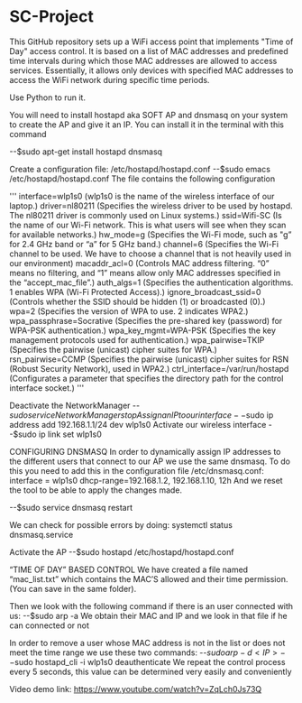 # SC-Project

This GitHub repository sets up a WiFi access point that implements "Time of Day" access control. It is based on a list of MAC addresses and predefined time intervals during which those MAC addresses are allowed to access services. Essentially, it allows only devices with specified MAC addresses to access the WiFi network during specific time periods.

Use Python to run it.

You will need to install hostapd aka SOFT AP and dnsmasq on your system to create the AP and give it an IP. You can install it in the terminal with this command

--$sudo apt-get install hostapd dnsmasq

Create a configuration file: /etc/hostapd/hostapd.conf
--$sudo emacs /etc/hostapd/hostapd.conf
The file contains the following configuration 

'''
interface=wlp1s0 (wlp1s0 is the name of the wireless interface of our laptop.)
driver=nl80211 (Specifies the wireless driver to be used by hostapd. The nl80211 driver is commonly used on Linux systems.)
ssid=Wifi-SC (Is the name of our Wi-Fi network. This is what users will see when they scan for available networks.)
hw_mode=g (Specifies the Wi-Fi mode, such as "g” for 2.4 GHz band or “a” for 5 GHz band.)
channel=6 (Specifies the Wi-Fi channel to be used. We have to choose a channel that is not heavily used in our environment)
macaddr_acl=0 (Controls MAC address filtering. “0” means no filtering, and “1” means allow only MAC addresses specified in the “accept_mac_file”.)
auth_algs=1 (Specifies the authentication algorithms. 1 enables WPA (Wi-Fi Protected Access).)
ignore_broadcast_ssid=0 (Controls whether the SSID should be hidden (1) or broadcasted (0).)
wpa=2 (Specifies the version of WPA to use. 2 indicates WPA2.)
wpa_passphrase=Socrative (Specifies the pre-shared key (password) for WPA-PSK authentication.)
wpa_key_mgmt=WPA-PSK (Specifies the key management protocols used for authentication.)
wpa_pairwise=TKIP (Specifies the pairwise (unicast) cipher suites for WPA.)
rsn_pairwise=CCMP (Specifies the pairwise (unicast) cipher suites for RSN (Robust Security Network), used in WPA2.)
ctrl_interface=/var/run/hostapd (Configurates a parameter that specifies the directory path for the control interface socket.)
'''

Deactivate the NetworkManager
--$sudo service NetworkManager stop
Assign an IP to our interface
--$sudo ip address add 192.168.1.1/24 dev wlp1s0
Activate our wireless interface
--$sudo ip link set wlp1s0

CONFIGURING DNSMASQ
In order to dynamically assign IP addresses to the different users that connect to our AP we use the same dnsmasq.
To do this you need to add this in the configuration file /etc/dnsmasq.conf:
interface = wlp1s0
dhcp-range=192.168.1.2, 192.168.1.10, 12h
And we reset the tool to be able to apply the changes made.

--$sudo service dnsmasq restart

We can check for possible errors by doing:
systemctl status dnsmasq.service

Activate the AP
--$sudo hostapd /etc/hostapd/hostapd.conf

“TIME OF DAY” BASED CONTROL
We have created a file named “mac_list.txt” which contains the MAC’S allowed and their time permission. (You can save in the same folder).

Then we look with the following command if there is an user connected with us: 
--$sudo arp -a
We obtain their MAC and IP and we look in that file if he can connected or not

In order to remove a user whose MAC address is not in the list or does not meet the time range we use these two commands:
--$sudo arp -d <IP>
--$sudo hostapd_cli -i wlp1s0 deauthenticate <MAC>
We repeat the control process every 5 seconds, this value can be determined very easily and conveniently









Video demo link: https://www.youtube.com/watch?v=ZqLch0Js73Q
